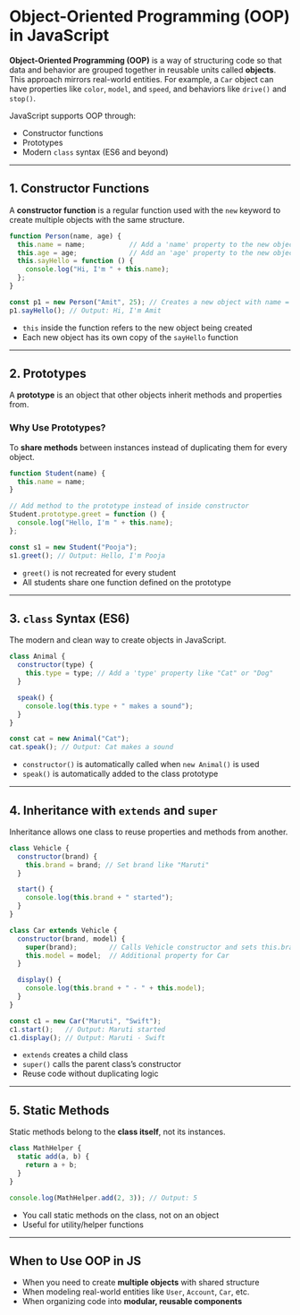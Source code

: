 # Object-Oriented Programming (OOP) in JavaScript

**Object-Oriented Programming (OOP)** is a way of structuring code so that data and behavior are grouped together in reusable units called **objects**. This approach mirrors real-world entities. For example, a `Car` object can have properties like `color`, `model`, and `speed`, and behaviors like `drive()` and `stop()`.

JavaScript supports OOP through:

* Constructor functions
* Prototypes
* Modern `class` syntax (ES6 and beyond)

---

## 1. Constructor Functions

A **constructor function** is a regular function used with the `new` keyword to create multiple objects with the same structure.

```js
function Person(name, age) {
  this.name = name;           // Add a 'name' property to the new object
  this.age = age;             // Add an 'age' property to the new object
  this.sayHello = function () {
    console.log("Hi, I'm " + this.name);
  };
}

const p1 = new Person("Amit", 25); // Creates a new object with name = "Amit", age = 25
p1.sayHello(); // Output: Hi, I'm Amit
```

* `this` inside the function refers to the new object being created
* Each new object has its own copy of the `sayHello` function

---

## 2. Prototypes

A **prototype** is an object that other objects inherit methods and properties from.

### Why Use Prototypes?

To **share methods** between instances instead of duplicating them for every object.

```js
function Student(name) {
  this.name = name;
}

// Add method to the prototype instead of inside constructor
Student.prototype.greet = function () {
  console.log("Hello, I'm " + this.name);
};

const s1 = new Student("Pooja");
s1.greet(); // Output: Hello, I'm Pooja
```

* `greet()` is not recreated for every student
* All students share one function defined on the prototype

---

## 3. `class` Syntax (ES6)

The modern and clean way to create objects in JavaScript.

```js
class Animal {
  constructor(type) {
    this.type = type; // Add a 'type' property like "Cat" or "Dog"
  }

  speak() {
    console.log(this.type + " makes a sound");
  }
}

const cat = new Animal("Cat");
cat.speak(); // Output: Cat makes a sound
```

* `constructor()` is automatically called when `new Animal()` is used
* `speak()` is automatically added to the class prototype

---

## 4. Inheritance with `extends` and `super`

Inheritance allows one class to reuse properties and methods from another.

```js
class Vehicle {
  constructor(brand) {
    this.brand = brand; // Set brand like "Maruti"
  }

  start() {
    console.log(this.brand + " started");
  }
}

class Car extends Vehicle {
  constructor(brand, model) {
    super(brand);        // Calls Vehicle constructor and sets this.brand
    this.model = model;  // Additional property for Car
  }

  display() {
    console.log(this.brand + " - " + this.model);
  }
}

const c1 = new Car("Maruti", "Swift");
c1.start();   // Output: Maruti started
c1.display(); // Output: Maruti - Swift
```

* `extends` creates a child class
* `super()` calls the parent class’s constructor
* Reuse code without duplicating logic

---

## 5. Static Methods

Static methods belong to the **class itself**, not its instances.

```js
class MathHelper {
  static add(a, b) {
    return a + b;
  }
}

console.log(MathHelper.add(2, 3)); // Output: 5
```

* You call static methods on the class, not on an object
* Useful for utility/helper functions

---

## When to Use OOP in JS

* When you need to create **multiple objects** with shared structure
* When modeling real-world entities like `User`, `Account`, `Car`, etc.
* When organizing code into **modular, reusable components**
